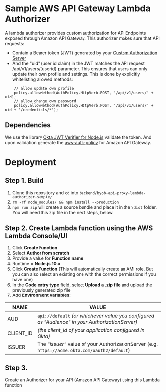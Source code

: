 # Sample AWS API Gateway Lambda Authorizer
A lambda authorizer provides custom authorization for API Endpoints exposed through Amazon API Gateway. This authorizer makes sure that API requests:
* Contain a Bearer token (JWT) generated by your [Custom Authorization Server](https://developer.okta.com/docs/guides/customize-authz-server/-/create-authz-server/)
* And the "uid" (user id claim) in the JWT matches the API request /api/v1/users/{userid} parameter. This ensures that users can only update their own profile and settings. This is done by explicitly whitelisting allowed methods:
```
    // allow update own profile
    policy.allowMethod(AuthPolicy.HttpVerb.POST, '/api/v1/users/' + uid);
    // allow change own password
    policy.allowMethod(AuthPolicy.HttpVerb.POST, '/api/v1/users/' + uid + '/credentials/*');
```

## Dependencies
We use the library [Okta JWT Verifier for Node.js](https://github.com/okta/okta-oidc-js/tree/master/packages/jwt-verifier) validate the token. And upon validation generate the [aws-auth-policy](https://www.npmjs.com/package/aws-auth-policy) for Amazon API Gateway.

# Deployment

## Step 1. Build
1. Clone this repository and `cd` into `backend/byob-api-proxy-lambda-authorizer-sample/`
2. `rm -rf node_modules/ && npm install --production`
3. `npm run zip` will create a source bundle and place it in the `\dist` folder. You will need this zip file in the next steps, below.

## Step 2. Create Lambda function using the AWS Lambda Console/UI
1. Click **Create Function**
2. Select **Author from scratch**
3. Provide a value for **Function name**
4. Runtime = **Node.js 10.x**
5. Click **Create Function** (This will automatically create an AMI role. But you can also select an existing one with the correct permissions if you have one)
6. In the **Code entry type** field, select **Upload a .zip file** and upload the previously generated zip file
7. Add **Environment variables**:

| NAME | VALUE |
| ---- | ----- |
|AUD|`api://default` *(or whichever value you configured as "Audience" in your AuthorizationServer)*|
|CLIENT_ID|*(the client_id of your application configured in Okta)*|
|ISSUER|The *"issuer"* value of your AuthorizationServer (e.g. `https://acme.okta.com/oauth2/default`)|

## Step 3. 
Create an Authorizer for your API (Amazon API Gateway) using this Lambda function